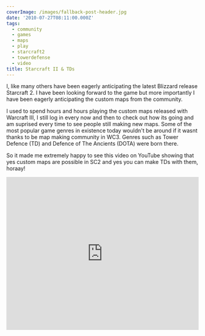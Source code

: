 ```yaml
---
coverImage: /images/fallback-post-header.jpg
date: '2010-07-27T08:11:00.000Z'
tags:
  - community
  - games
  - maps
  - play
  - starcraft2
  - towerdefense
  - video
title: Starcraft II & TDs
---
```


I, like many others have been eagerly anticipating the latest Blizzard release Starcraft 2\. I have been looking forward to the game but more importantly I have been eagerly anticipating the custom maps from the community.

<!-- more -->

I used to spend hours and hours playing the custom maps released with Warcraft III, I still log in every now and then to check out how its going and am suprised every time to see people still making new maps. Some of the most popular game genres in existence today wouldn't be around if it wasnt thanks to be map making community in WC3\. Genres such as Tower Defence (TD) and Defence of The Ancients (DOTA) were born there.

So it made me extremely happy to see this video on YouTube showing that yes custom maps are possible in SC2 and yes you can make TDs with them, horaay!

<iframe width="100%" height="400" src="https://www.youtube.com/embed/Yx2aOFnDLcQ" frameborder="0" allow="accelerometer; autoplay; clipboard-write; encrypted-media; gyroscope; picture-in-picture" allowfullscreen></iframe>